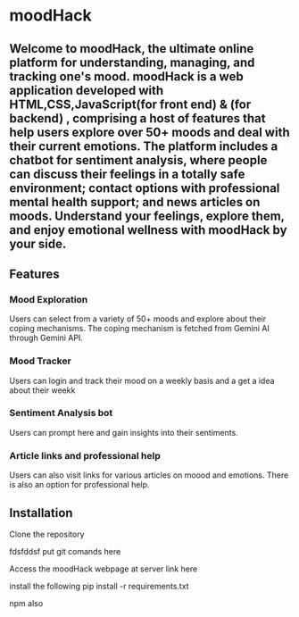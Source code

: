 # moodHack


## Welcome to __moodHack__, the ultimate online platform for understanding, managing, and tracking one's mood. moodHack is a web application developed with HTML,CSS,JavaScript(for front end) & (for backend)  , comprising a host of features that help users explore over 50+ moods and deal with their current emotions. The platform includes a chatbot for sentiment analysis, where people can discuss their feelings in a totally safe environment; contact options with professional mental health support; and news articles on moods. Understand your feelings, explore them, and enjoy emotional wellness with moodHack by your side.

## Features
### Mood Exploration 
Users can select from a variety of 50+ moods and explore about their coping mechanisms. The coping mechanism is fetched from Gemini AI through Gemini API.

### Mood Tracker
Users can login and track their mood on a weekly basis and a get a idea about their weekk

### Sentiment Analysis bot
Users can prompt here and gain insights into their sentiments.

### Article links and professional help
Users can also visit links for various articles on moood and emotions. There is also an option for professional help.


## Installation
Clone the repository

fdsfddsf put git comands  here

Access the moodHack webpage at server link here

install the following 
pip install -r requirements.txt

npm also